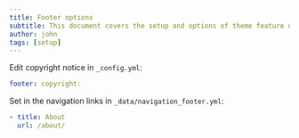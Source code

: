 ```yaml
---
title: Footer options
subtitle: This document covers the setup and options of theme feature described in the doc title
author: john
tags: [setup]
---
```


Edit copyright notice in `_config.yml`:

```yaml
footer: copyright:
```

Set in the navigation links in `_data/navigation_footer.yml`:

```yaml
- title: About
  url: /about/
```

